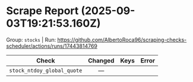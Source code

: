 # Scrape Report (2025-09-03T19:21:53.160Z)

Group: `stocks`  |  Run: https://github.com/AlbertoRoca96/scraping-checks-scheduler/actions/runs/17443814769

| Check | Changed | Keys | Error |
|---|:---:|:--|:--|
| `stock_ntdoy_global_quote` | — |  |  |
